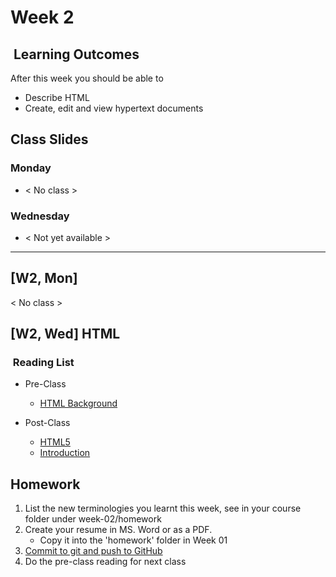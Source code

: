 # Week 2

## <i class="fa fa-star"></i>&nbsp;Learning Outcomes ###
After this week you should be able to 

- Describe HTML
- Create, edit and view hypertext documents

## Class Slides 
### Monday
- &lt; No class &gt;

### Wednesday
- &lt; Not yet available &gt;

---  
## [W2, Mon]
&lt; No class &gt;


## [W2, Wed] HTML

### <i class="fa fa-book"></i>&nbsp;Reading List ###

- Pre-Class
    - [HTML Background](http://ryanstutorials.net/html-tutorial/html-background.php)

- Post-Class
    - [HTML5](https://www.w3schools.com/html/)
    - [Introduction](https://www.w3schools.com/html/html_intro.asp)

## Homework ###

1. List the new terminologies you learnt this week, see in your course folder under week-02/homework
2. Create your resume in MS. Word or as a PDF.
    - Copy it into the 'homework' folder in Week 01
3. [Commit to git and push to GitHub](/submit-howto/#submittingcommitting-your-homework)
4. Do the pre-class reading for next class

